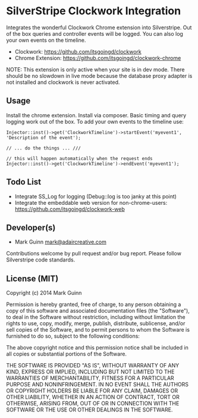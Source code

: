 SilverStripe Clockwork Integration
==================================

Integrates the wonderful Clockwork Chrome extension into Silverstripe. Out of
the box queries and controller events will be logged. You can also log your
own events on the timeline. 

* Clockwork: https://github.com/itsgoingd/clockwork
* Chrome Extension: https://github.com/itsgoingd/clockwork-chrome

NOTE: This extension is only active when your site is in dev mode. There should
be no slowdown in live mode because the database proxy adapter is not installed
and clockwork is never activated.


Usage
-----
Install the chrome extension. Install via composer. Basic timing and query 
logging work out of the box. To add your own events to the timeline use:

```
Injector::inst()->get('ClockworkTimeline')->startEvent('myevent1', 'Description of the event');

// ... do the things ... ///

// this will happen automatically when the request ends
Injector::inst()->get('ClockworkTimeline')->endEvent('myevent1');
```


Todo List
---------
- Integrate SS_Log for logging (Debug::log is too janky at this point)
- Integrate the embeddable web version for non-chrome-users: https://github.com/itsgoingd/clockwork-web


Developer(s)
------------
- Mark Guinn <mark@adaircreative.com>

Contributions welcome by pull request and/or bug report.
Please follow Silverstripe code standards.


License (MIT)
-------------
Copyright (c) 2014 Mark Guinn

Permission is hereby granted, free of charge, to any person obtaining a copy of
this software and associated documentation files (the "Software"), to deal in
the Software without restriction, including without limitation the rights to use,
copy, modify, merge, publish, distribute, sublicense, and/or sell copies of the
Software, and to permit persons to whom the Software is furnished to do so, subject
to the following conditions:

The above copyright notice and this permission notice shall be included in all copies
or substantial portions of the Software.

THE SOFTWARE IS PROVIDED "AS IS", WITHOUT WARRANTY OF ANY KIND, EXPRESS OR IMPLIED,
INCLUDING BUT NOT LIMITED TO THE WARRANTIES OF MERCHANTABILITY, FITNESS FOR A PARTICULAR
PURPOSE AND NONINFRINGEMENT. IN NO EVENT SHALL THE AUTHORS OR COPYRIGHT HOLDERS BE LIABLE
FOR ANY CLAIM, DAMAGES OR OTHER LIABILITY, WHETHER IN AN ACTION OF CONTRACT, TORT OR
OTHERWISE, ARISING FROM, OUT OF OR IN CONNECTION WITH THE SOFTWARE OR THE USE OR OTHER
DEALINGS IN THE SOFTWARE.
